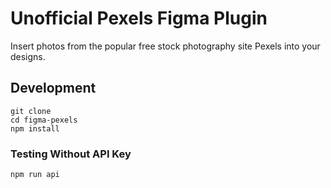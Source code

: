 # Unofficial Pexels Figma Plugin

Insert photos from the popular free stock photography site Pexels into your designs.

## Development

```
git clone
cd figma-pexels
npm install
```

### Testing Without API Key

```
npm run api
```

